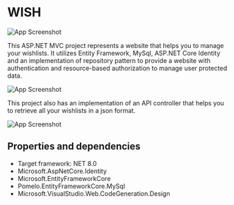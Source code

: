 # WISH

![App Screenshot](https://snipboard.io/jqLPBI.jpg)

This ASP.NET MVC project represents a website that helps you to manage your wishlists. It utilizes Entity Framework, MySql, ASP.NET Core Identity and an implementation of repository pattern to provide a website with authentication and resource-based authorization to manage user protected data.

![App Screenshot](https://snipboard.io/p1G5il.jpg)

This project also has an implementation of an API controller that helps you to retrieve all your wishlists in a json format.

![App Screenshot](https://snipboard.io/pWTJX2.jpg)

## Properties and dependencies

- Target framework: NET 8.0
- Microsoft.AspNetCore.Identity
- Microsoft.EntityFrameworkCore
- Pomelo.EntityFrameworkCore.MySql
- Microsoft.VisualStudio.Web.CodeGeneration.Design